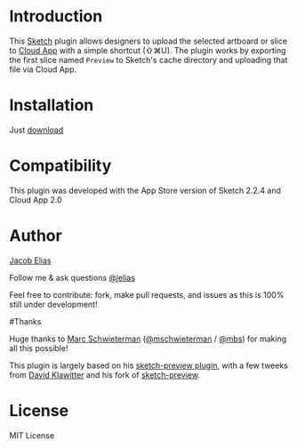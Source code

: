 # Introduction

This [Sketch](http://bohemiancoding.com/sketch) plugin allows designers to upload the selected artboard or slice to
[Cloud App](http://www.getcloudapp.com/) with a simple shortcut (⇧⌘U).
The plugin works by exporting the first slice named `Preview` to Sketch's cache
directory and uploading that file via Cloud App.


# Installation

Just [download]()

# Compatibility

This plugin was developed with the App Store version of Sketch 2.2.4 and Cloud App 2.0

# Author

[Jacob Elias](https://github.com/jelias)

Follow me & ask questions [@jelias](https://twitter.com/_jelias_)

Feel free to contribute: fork, make pull requests, and issues as this is 100% still under development!

#Thanks

Huge thanks to 
[Marc Schwieterman](https://github.com/marcisme) ([@mschwieterman](https://twitter.com/mschwieterman) / [@mbs](https://app.net/mbs)) for making all this possible!

This plugin is largely based on his [sketch-preview plugin](https://github.com/marcisme/sketch-preview), with a few tweeks from [David Klawitter](https://github.com/davidklaw) and his fork of [sketch-preview](https://github.com/davidklaw/sketch-preview).

# License

MIT License
